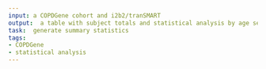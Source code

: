 ```yaml
---
input: a COPDGene cohort and i2b2/tranSMART
output:  a table with subject totals and statistical analysis by age sex and race for each subset, if data are available
task:  generate summary statistics
tags:
- COPDGene
- statistical analysis
---
```

